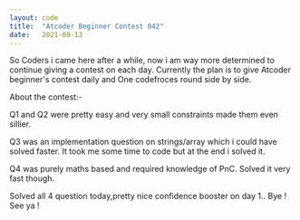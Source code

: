 ```yaml
---
layout: code
title:  "Atcoder Beginner Contest 042"
date:   2021-08-13
---
```

So Coders i came here after a while, now i am way more determined to continue giving a contest on each day. 
Currently the plan is to give Atcoder beginner's contest daily and One codefroces round side by side.

About the contest:-

Q1 and Q2 were pretty easy and very small constraints made them even sillier.

Q3 was an implementation question on strings/array which i could have solved faster. It took me some time to code but at the end i solved it.

Q4 was purely maths based and required knowledge of PnC. Solved it very fast though.

Solved all 4 question today,pretty nice confidence booster on day 1..
Bye ! See ya !


